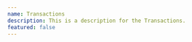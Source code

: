 ```yaml
---
name: Transactions
description: This is a description for the Transactions.
featured: false
---
```

